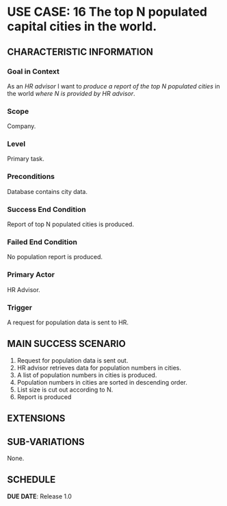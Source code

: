 # USE CASE: 16 The top N populated capital cities in the world.
## CHARACTERISTIC INFORMATION

### Goal in Context

As an *HR advisor* I want to *produce a report of the top N populated cities* in the world *where N is provided by HR advisor*.

### Scope

Company.

### Level

Primary task.

### Preconditions

Database contains city data.

### Success End Condition

Report of top N populated cities is produced.

### Failed End Condition

No population report is produced.

### Primary Actor

HR Advisor.

### Trigger

A request for population data is sent to HR.

## MAIN SUCCESS SCENARIO

1. Request for population data is sent out.
2. HR advisor retrieves data for population numbers in cities.
3. A list of population numbers in cities is produced.
4. Population numbers in cities are sorted in descending order.
5. List size is cut out according to N.
6. Report is produced

## EXTENSIONS


## SUB-VARIATIONS

None.

## SCHEDULE

**DUE DATE**: Release 1.0
